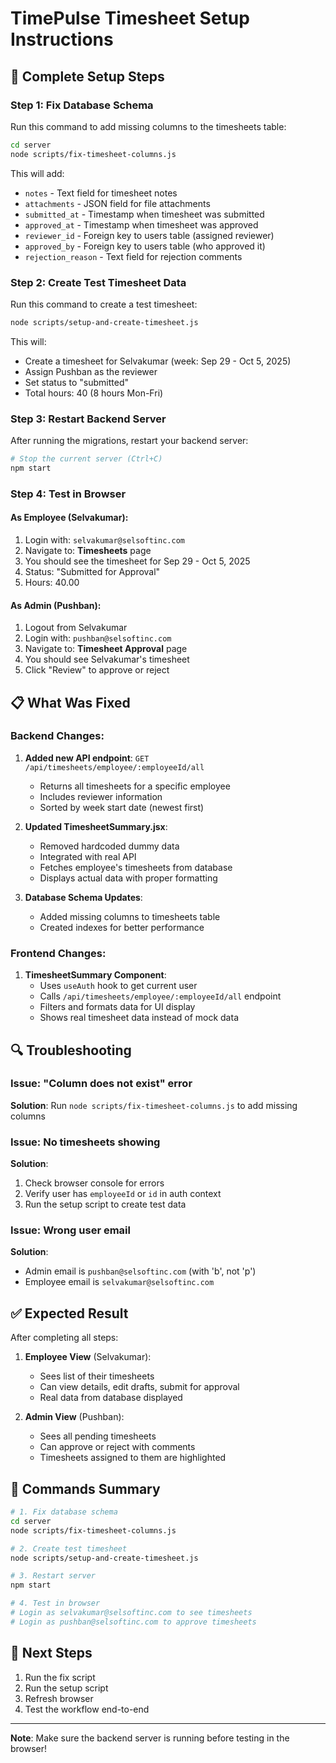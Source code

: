 # TimePulse Timesheet Setup Instructions

## 🚀 Complete Setup Steps

### Step 1: Fix Database Schema
Run this command to add missing columns to the timesheets table:

```bash
cd server
node scripts/fix-timesheet-columns.js
```

This will add:
- `notes` - Text field for timesheet notes
- `attachments` - JSON field for file attachments
- `submitted_at` - Timestamp when timesheet was submitted
- `approved_at` - Timestamp when timesheet was approved
- `reviewer_id` - Foreign key to users table (assigned reviewer)
- `approved_by` - Foreign key to users table (who approved it)
- `rejection_reason` - Text field for rejection comments

### Step 2: Create Test Timesheet Data
Run this command to create a test timesheet:

```bash
node scripts/setup-and-create-timesheet.js
```

This will:
- Create a timesheet for Selvakumar (week: Sep 29 - Oct 5, 2025)
- Assign Pushban as the reviewer
- Set status to "submitted"
- Total hours: 40 (8 hours Mon-Fri)

### Step 3: Restart Backend Server
After running the migrations, restart your backend server:

```bash
# Stop the current server (Ctrl+C)
npm start
```

### Step 4: Test in Browser

#### As Employee (Selvakumar):
1. Login with: `selvakumar@selsoftinc.com`
2. Navigate to: **Timesheets** page
3. You should see the timesheet for Sep 29 - Oct 5, 2025
4. Status: "Submitted for Approval"
5. Hours: 40.00

#### As Admin (Pushban):
1. Logout from Selvakumar
2. Login with: `pushban@selsoftinc.com`
3. Navigate to: **Timesheet Approval** page
4. You should see Selvakumar's timesheet
5. Click "Review" to approve or reject

## 📋 What Was Fixed

### Backend Changes:
1. **Added new API endpoint**: `GET /api/timesheets/employee/:employeeId/all`
   - Returns all timesheets for a specific employee
   - Includes reviewer information
   - Sorted by week start date (newest first)

2. **Updated TimesheetSummary.jsx**:
   - Removed hardcoded dummy data
   - Integrated with real API
   - Fetches employee's timesheets from database
   - Displays actual data with proper formatting

3. **Database Schema Updates**:
   - Added missing columns to timesheets table
   - Created indexes for better performance

### Frontend Changes:
1. **TimesheetSummary Component**:
   - Uses `useAuth` hook to get current user
   - Calls `/api/timesheets/employee/:employeeId/all` endpoint
   - Filters and formats data for UI display
   - Shows real timesheet data instead of mock data

## 🔍 Troubleshooting

### Issue: "Column does not exist" error
**Solution**: Run `node scripts/fix-timesheet-columns.js` to add missing columns

### Issue: No timesheets showing
**Solution**: 
1. Check browser console for errors
2. Verify user has `employeeId` or `id` in auth context
3. Run the setup script to create test data

### Issue: Wrong user email
**Solution**: 
- Admin email is `pushban@selsoftinc.com` (with 'b', not 'p')
- Employee email is `selvakumar@selsoftinc.com`

## ✅ Expected Result

After completing all steps:

1. **Employee View** (Selvakumar):
   - Sees list of their timesheets
   - Can view details, edit drafts, submit for approval
   - Real data from database displayed

2. **Admin View** (Pushban):
   - Sees all pending timesheets
   - Can approve or reject with comments
   - Timesheets assigned to them are highlighted

## 📝 Commands Summary

```bash
# 1. Fix database schema
cd server
node scripts/fix-timesheet-columns.js

# 2. Create test timesheet
node scripts/setup-and-create-timesheet.js

# 3. Restart server
npm start

# 4. Test in browser
# Login as selvakumar@selsoftinc.com to see timesheets
# Login as pushban@selsoftinc.com to approve timesheets
```

## 🎯 Next Steps

1. Run the fix script
2. Run the setup script
3. Refresh browser
4. Test the workflow end-to-end

---

**Note**: Make sure the backend server is running before testing in the browser!
